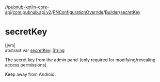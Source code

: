 //[pubnub-kotlin-core-api](../../../../index.md)/[com.pubnub.api.v2](../../index.md)/[PNConfigurationOverride](../index.md)/[Builder](index.md)/[secretKey](secret-key.md)

# secretKey

[jvm]\
abstract var [secretKey](secret-key.md): [String](https://kotlinlang.org/api/latest/jvm/stdlib/kotlin-stdlib/kotlin/-string/index.html)

The secret key from the admin panel (only required for modifying/revealing access permissions).

Keep away from Android.
